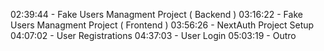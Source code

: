 02:39:44 - Fake Users Managment Project ( Backend )
03:16:22 - Fake Users Managment Project ( Frontend )
03:56:26 - NextAuth Project Setup
04:07:02 - User Registrations
04:37:03 - User Login
05:03:19 - Outro